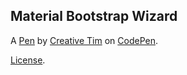 Material Bootstrap Wizard
-------------------------


A [Pen](https://codepen.io/creativetim/pen/EgVBXa) by [Creative Tim](https://codepen.io/creativetim) on [CodePen](https://codepen.io).

[License](https://codepen.io/creativetim/pen/EgVBXa/license).